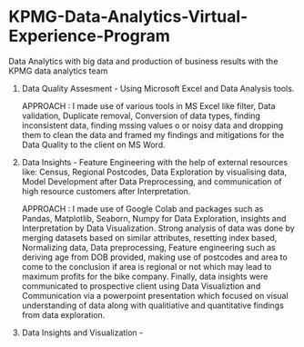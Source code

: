 # KPMG-Data-Analytics-Virtual-Experience-Program
Data Analytics with big data and production of business results with the KPMG data analytics team
1) Data Quality Assesment - Using Microsoft Excel and Data Analysis tools.

   APPROACH : I made use of various tools in MS Excel like filter, Data validation, Duplicate removal, Conversion of data types, finding inconsistent data, finding mssing values o               or noisy data and dropping them to clean the data and framed my findings and mitigations for the Data Quality to the client on MS Word.
2) Data Insights - Feature Engineering with the help of external resources like: Census, Regional Postcodes, Data Exploration by visualising data, Model Development after Data Preprocessing, and communication of high resource customers after Interpretation.

   APPROACH : I made use of Google Colab and packages such as Pandas, Matplotlib, Seaborn, Numpy for Data Exploration, insights and Interpretation by Data Visualization. Strong                  analysis of data was done by merging datasets based on similar attributes, resetting index based, Normalizing data, Data preprocessing, Feature engineering such as
             deriving age from DOB provided, making use of postcodes and area to come to the conclusion if area is regional or not which may lead to maximum profits for the bike
             company. 
             Finally, data insights were communicated to prospective client using Data Visualiztion and Communication via a powerpoint presentation which focused on visual
             understanding of data along with qualitiative and quantitative findings from data exploration.
3) Data Insights and Visualization - 

